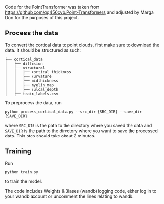 Code for the PointTransformer was taken from https://github.com/qq456cvb/Point-Transformers and adjusted by Marga Don for the purposes of this project.

## Process the data
To convert the cortical data to point clouds, first make sure to download the data. It should be structured as such: 

```
├── cortical_data
│   ├── diffusion
│   ├── structural
│   │   ├── cortical_thickness
│   │   ├── curvature
│   │   ├── midthickness
│   │   ├── myelin_map
│   │   ├── sulcal_depth
│   ├── train_labels.csv

```

To preprocess the data, run
```
python process_cortical_data.py --src_dir {SRC_DIR} --save_dir {SAVE_DIR}
```
where `SRC_DIR` is the path to the directory where you saved the data and `SAVE_DIR` is the path to the directory where you want to save the processed data. 
This step should take about 2 minutes.

## Training
Run 
```
python train.py
```
to train the model. 

The code includes Weights & Biases (wandb) logging code, either log in to your wandb account or uncomment the lines relating to wandb.